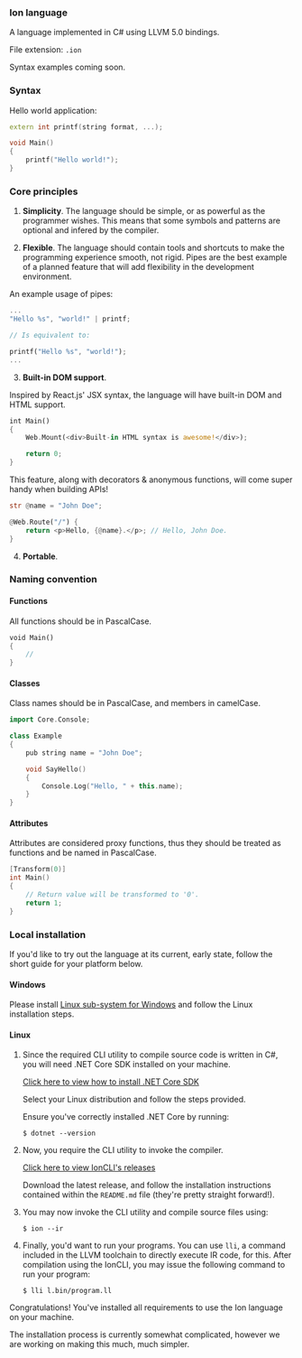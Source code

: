 ### Ion language

A language implemented in C# using LLVM 5.0 bindings.

File extension: `.ion`

Syntax examples coming soon.

### Syntax

Hello world application:

```cpp
extern int printf(string format, ...);

void Main()
{
    printf("Hello world!");
}
```

### Core principles

1. **Simplicity**. The language should be simple, or as powerful as the programmer wishes. This means that some symbols and patterns are optional and infered by the compiler.

2. **Flexible**. The language should contain tools and shortcuts to make the programming experience smooth, not rigid. Pipes are the best example of a planned feature that will add flexibility in the development environment.

An example usage of pipes:

```rust
...
"Hello %s", "world!" | printf;

// Is equivalent to:

printf("Hello %s", "world!");
...
```
3. **Built-in DOM support**.

Inspired by React.js' JSX syntax, the language will have built-in DOM and HTML support.

```rust
int Main() 
{
    Web.Mount(<div>Built-in HTML syntax is awesome!</div>);

    return 0;
}
```

This feature, along with decorators & anonymous functions, will come super handy when building APIs!

```rust
str @name = "John Doe";

@Web.Route("/") {
    return <p>Hello, {@name}.</p>; // Hello, John Doe.
}
```

4. **Portable**.

### Naming convention

#### Functions

All functions should be in PascalCase.

```rust
void Main()
{
    //
}
```

#### Classes

Class names should be in PascalCase, and members in camelCase.

```cpp
import Core.Console;

class Example
{
    pub string name = "John Doe";

    void SayHello()
    {
        Console.Log("Hello, " + this.name);
    }
}
```

#### Attributes

Attributes are considered proxy functions, thus they should be treated as functions and be named in PascalCase.

```c
[Transform(0)]
int Main()
{
    // Return value will be transformed to '0'.
    return 1;
}
```

### Local installation

If you'd like to try out the language at its current, early state, follow the short guide for your platform below.

#### Windows

Please install [Linux sub-system for Windows](https://docs.microsoft.com/en-us/windows/wsl/install-win10) and follow the Linux installation steps.

#### Linux

1. Since the required CLI utility to compile source code is written in C#, you will need .NET Core SDK installed on your machine.

    [Click here to view how to install .NET Core SDK](https://dotnet.microsoft.com/download/linux-package-manager/ubuntu16-04/sdk-current)

    Select your Linux distribution and follow the steps provided.

    Ensure you've correctly installed .NET Core by running:

    ```shell
    $ dotnet --version
    ```

2. Now, you require the CLI utility to invoke the compiler.

    [Click here to view IonCLI's releases](https://github.com/IonLanguage/Ion.CLI/releases)

    Download the latest release, and follow the installation instructions contained within the `README.md` file (they're pretty straight forward!).

3. You may now invoke the CLI utility and compile source files using:

    ```shell
    $ ion --ir
    ```

4. Finally, you'd want to run your programs. You can use `lli`, a command included in the LLVM toolchain to directly execute IR code, for this. After compilation using the IonCLI, you may issue the following command to run your program:

    ```shell
    $ lli l.bin/program.ll
    ```

Congratulations! You've installed all requirements to use the Ion language on your machine.

The installation process is currently somewhat complicated, however we are working on making this much, much simpler.
